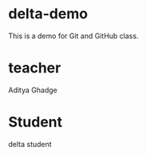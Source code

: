 # delta-demo
This is a demo for Git and GitHub class.

# teacher 
Aditya Ghadge 

# Student 
delta student 